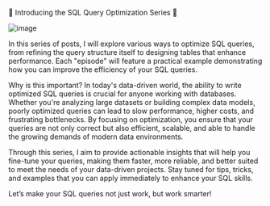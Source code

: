 🚀 Introducing the SQL Query Optimization Series 🚀

![image](https://github.com/user-attachments/assets/24109f43-5171-437e-bfb6-15b82294e4ac)

In this series of posts, I will explore various ways to optimize SQL queries, from refining the query structure itself to designing tables that enhance performance. Each "episode" will feature a practical example demonstrating how you can improve the efficiency of your SQL queries.

Why is this important? In today's data-driven world, the ability to write optimized SQL queries is crucial for anyone working with databases. Whether you're analyzing large datasets or building complex data models, poorly optimized queries can lead to slow performance, higher costs, and frustrating bottlenecks. By focusing on optimization, you ensure that your queries are not only correct but also efficient, scalable, and able to handle the growing demands of modern data environments.

Through this series, I aim to provide actionable insights that will help you fine-tune your queries, making them faster, more reliable, and better suited to meet the needs of your data-driven projects. Stay tuned for tips, tricks, and examples that you can apply immediately to enhance your SQL skills.

Let’s make your SQL queries not just work, but work smarter!
